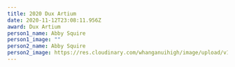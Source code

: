 ```yaml
---
title: 2020 Dux Artium
date: 2020-11-12T23:08:11.956Z
award: Dux Artium
person1_name: Abby Squire
person1_image: ""
person2_name: Abby Squire
person2_image: https://res.cloudinary.com/whanganuihigh/image/upload/v1605222328/Honours%20Board/2020_-_Abby_Squire_-_Dux_Artium.jpg
---
```

